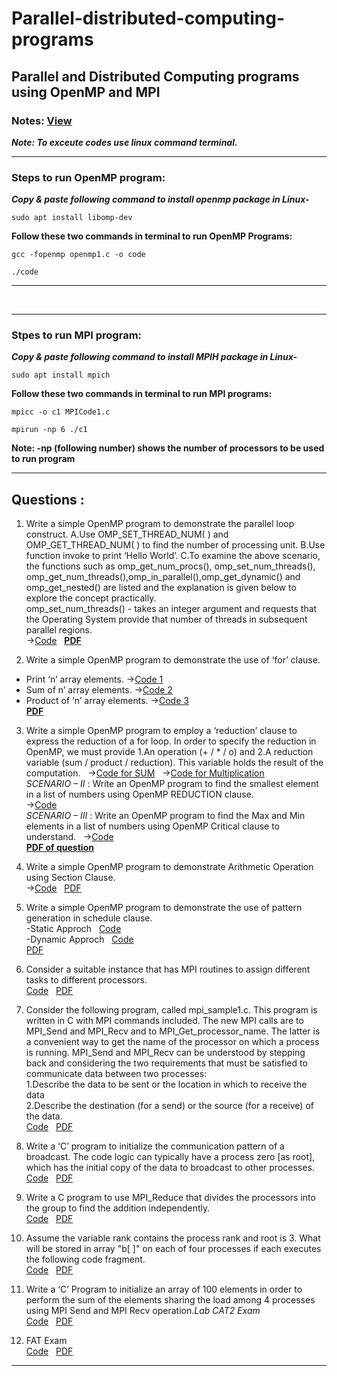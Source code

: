 # Parallel-distributed-computing-programs
## Parallel and Distributed Computing programs using OpenMP and MPI </br> 
### Notes: [View](https://github.com/ishanjogalekar/Parallel-distributed-computing-programs/blob/main/PDFs/Combined%20Study%20Material.pdf) 
***Note: To exceute codes use linux command terminal.***

---
### Steps to run OpenMP program:</br>
***Copy & paste following command to install openmp package in Linux-***
```
sudo apt install libomp-dev
```
**Follow these two commands in terminal to run OpenMP Programs:**</br>
 
```
gcc -fopenmp openmp1.c -o code 
```
 
```
./code
```
---

</br>

---
### Stpes to run MPI program:</br>
***Copy & paste following command to install MPIH package in Linux-***
```
sudo apt install mpich
```
**Follow these two commands in terminal to run MPI programs:**</br>
```
mpicc -o c1 MPICode1.c
```

```
mpirun -np 6 ./c1
```
**Note:    -np (following number) shows the number of processors to be used to run program**

---

## Questions : 
1. Write a simple OpenMP program to demonstrate the parallel loop construct. A.Use OMP_SET_THREAD_NUM( ) and OMP_GET_THREAD_NUM( ) to find the number of processing unit. B.Use function invoke to print ‘Hello World’. C.To examine the above scenario, the functions such as omp_get_num_procs(), omp_set_num_threads(), omp_get_num_threads(),omp_in_parallel(),omp_get_dynamic() and omp_get_nested() are listed and the explanation is given below to explore the concept practically.  
omp_set_num_threads() - takes an integer argument and requests that the Operating System provide that number of threads in subsequent parallel regions. </br>
->[Code](https://github.com/ishanjogalekar/Parallel-distributed-computing-programs/blob/main/Programs/code1.c)  &nbsp; [**PDF**](https://github.com/ishanjogalekar/Parallel-distributed-computing-programs/blob/main/PDFs/19BCE2250%20Assignment%201%20PDC%20LAB.pdf) </br>

2. Write a simple OpenMP program to demonstrate the use of ‘for’ clause.
- Print ‘n’ array elements. ->[Code 1](https://github.com/ishanjogalekar/Parallel-distributed-computing-programs/blob/main/Programs/array1.c)
- Sum of n’ array elements. ->[Code 2](https://github.com/ishanjogalekar/Parallel-distributed-computing-programs/blob/main/Programs/array2.c) 
- Product of ‘n’ array elements. ->[Code 3](https://github.com/ishanjogalekar/Parallel-distributed-computing-programs/blob/main/Programs/array3.c) <br/>
[**PDF**](https://github.com/ishanjogalekar/Parallel-distributed-computing-programs/blob/main/PDFs/19BCE2250%20DA%202.pdf) <br/>

3. Write  a  simple  OpenMP  program  to  employ  a  ‘reduction’  clause  to express the reduction of a for loop. In order to specify the reduction in OpenMP, we must provide 1.An operation (+ / * / o) and 2.A reduction variable (sum / product / reduction). This variable holds the result of the computation. &nbsp;
->[Code for SUM](https://github.com/ishanjogalekar/Parallel-distributed-computing-programs/blob/main/Programs/reduction_Sum.c) &nbsp; ->[Code for Multiplication](https://github.com/ishanjogalekar/Parallel-distributed-computing-programs/blob/main/Programs/reduction_Mul.c) </br>
*SCENARIO – II* : Write an OpenMP program to find the smallest element in a list of numbers using OpenMP REDUCTION clause. </br>
->[Code](https://github.com/ishanjogalekar/Parallel-distributed-computing-programs/blob/main/Programs/reduction_arr1.c) </br>
*SCENARIO – III* : Write an OpenMP  program  to find the Max and  Min elements in a list of numbers using OpenMP Critical clause to understand. &nbsp;
->[Code](https://github.com/ishanjogalekar/Parallel-distributed-computing-programs/blob/main/Programs/reduction_arr2.c) </br>
[**PDF of question**](https://github.com/ishanjogalekar/Parallel-distributed-computing-programs/blob/main/PDFs/19BCE2250%20DA%203.pdf) </br>

4. Write a simple OpenMP program to demonstrate Arithmetic Operation using Section Clause. </br>
->[Code](https://github.com/ishanjogalekar/Parallel-distributed-computing-programs/blob/main/Programs/reduction_arithmetic.c)   &nbsp;   [PDF](https://github.com/ishanjogalekar/Parallel-distributed-computing-programs/blob/main/PDFs/19BCE2250%20DA%204.pdf) </br> 

5. Write a simple OpenMP program to demonstrate the use of pattern generation in schedule clause. </br>
-Static Approch   &nbsp;    [Code](https://github.com/ishanjogalekar/Parallel-distributed-computing-programs/blob/main/Programs/Star_Static.c) </br>
-Dynamic Approch   &nbsp;    [Code](https://github.com/ishanjogalekar/Parallel-distributed-computing-programs/blob/main/Programs/Star_Dynamic.c) </br>
[PDF](https://github.com/ishanjogalekar/Parallel-distributed-computing-programs/blob/main/PDFs/19BCE2250%20DA%205.pdf) </br>

6. Consider a suitable instance that has MPI routines to assign different tasks to different processors. </br>
[Code](https://github.com/ishanjogalekar/Parallel-distributed-computing-programs/blob/main/Programs/MPI_Simple.c)   &nbsp;   [PDF](https://github.com/ishanjogalekar/Parallel-distributed-computing-programs/blob/main/PDFs/19BCE2250%20DA%206.pdf) </br>

7. Consider the following program, called mpi_sample1.c. This program is written in C with MPI commands included. The new MPI calls are to MPI_Send and MPI_Recv and to 
MPI_Get_processor_name. The latter is a convenient way to get the name of the processor on which a process is running. MPI_Send and MPI_Recv can be understood by stepping back and considering the two requirements that must be satisfied to communicate data between two processes: </br>
1.Describe the data to be sent or the location in which to receive the data  
2.Describe the destination (for a send) or the source (for a receive) of the data. </br>
[Code](https://github.com/ishanjogalekar/Parallel-distributed-computing-programs/blob/main/Programs/MPI_Send_Receive.c)   &nbsp;   [PDF](https://github.com/ishanjogalekar/Parallel-distributed-computing-programs/blob/main/PDFs/19BCE2250%20DA%207%20.pdf) </br>

8. Write a ‘C’ program to initialize the communication pattern of a broadcast. The code logic can typically have a process zero [as root], which has the initial copy of the data to broadcast to other processes. </br>
[Code](https://github.com/ishanjogalekar/Parallel-distributed-computing-programs/blob/main/Programs/MPI_Bcast.c)   &nbsp;   [PDF](https://github.com/ishanjogalekar/Parallel-distributed-computing-programs/blob/main/PDFs/19BCE2250%20DA%208.pdf) </br>

9. Write a C program to use MPI_Reduce that divides the processors into the group to find the addition independently. </br>
[Code](https://github.com/ishanjogalekar/Parallel-distributed-computing-programs/blob/main/Programs/MPI_Reduce.c)   &nbsp;   [PDF](https://github.com/ishanjogalekar/Parallel-distributed-computing-programs/blob/main/PDFs/19BCE2250%20DA%209.pdf) </br>

10. Assume the variable rank contains the process rank and root is 3. What will be stored in array "b[ ]" on each of four processes if each executes the following code fragment. </br>
[Code](https://github.com/ishanjogalekar/Parallel-distributed-computing-programs/blob/main/Programs/MPI_Gather.c)   &nbsp;   [PDF](https://github.com/ishanjogalekar/Parallel-distributed-computing-programs/blob/main/PDFs/19BCE2250%20DA%2010.pdf) </br>

11. Write a ‘C’ Program to initialize  an  array  of  100  elements  in  order  to  perform  the  sum  of the elements sharing the load among 4 processes using MPI Send and MPI Recv operation.*Lab CAT2 Exam* </br>
[Code](https://github.com/ishanjogalekar/Parallel-distributed-computing-programs/blob/main/Programs/MPI_arr.c)   &nbsp;   [PDF](https://github.com/ishanjogalekar/Parallel-distributed-computing-programs/blob/main/PDFs/19BCE2250%20LAB%20cat%202%20.pdf) </br>

12. FAT Exam </br>
[Code](https://github.com/ishanjogalekar/Parallel-distributed-computing-programs/blob/main/Programs/FAT.c)   &nbsp;   [PDF](https://github.com/ishanjogalekar/Parallel-distributed-computing-programs/blob/main/PDFs/19BCE2250.pdf) </br>

---
